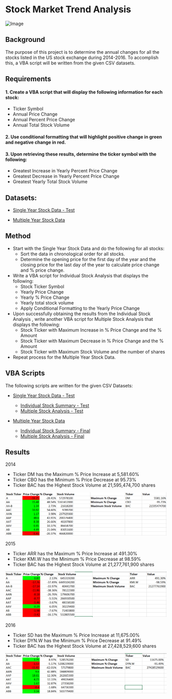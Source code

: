 # Stock Market Trend Analysis

![Image](https://www.xm.com/wp-content/uploads/2019/07/Stock-Charts-2.jpg)

## Background 

The purpose of this project is to determine the annual changes for all the stocks listed in the US stock exchange during 2014-2016.  To accomplish this, a VBA script will be written from the given CSV datasets.

## Requirements

#### 1. Create a VBA script that will display the following information for each stock:

* Ticker Symbol
* Annual Price Change 
* Annual Percent Price Change 
* Annual Total Stock Volume

#### 2. Use conditional formatting that will highlight positive change in green and negative change in red.

#### 3. Upon retrieving these results, determine the ticker symbol with the following:

* Greatest Increase in Yearly Percent Price Change
* Greatest Decrease in Yearly Percent Price Change
* Greatest Yearly Total Stock Volume

## Datasets:

* [Single Year Stock Data - Test](https://github.com/cecileung1208/Stock-Market-Trend-Analysis/blob/main/Test/Single%20Year%20Stock%20Data.xlsm) 

* [Multiple Year Stock Data](https://github.com/cecileung1208/Stock-Market-Trend-Analysis/blob/main/Final%20Results/Multiple_year_stock_data.xlsm)


## Method 
* Start with the Single Year Stock Data and do the following for all stocks:
  * Sort the data in chronological order for all stocks.
  * Determine the opening price for the first day of the year and the closing price for the last day of the year to calculate price change and % price change.
* Write a VBA script for Individual Stock Analysis that displays the following:
  * Stock Ticker Symbol
  * Yearly Price Change
  * Yearly % Price Change
  * Yearly total stock volume
  * Apply Conditional Formatting to the Yearly Price Change
* Upon successfully obtaining the results from the Individual Stock Analysis , write another VBA script for Multiple Stock Analysis that displays the following:
  * Stock Ticker with Maximum Increase in % Price Change and the % Amount
  * Stock Ticker with Maximum Decrease in % Price Change and the % Amount
  * Stock Ticker with Maximum Stock Volume and the number of shares
* Repeat process for the Multiple Year Stock Data.


## VBA Scripts

The following scripts are written for the given CSV Datasets:

* [Single Year Stock Data - Test](https://github.com/cecileung1208/Stock-Market-Trend-Analysis/blob/main/Test/Single%20Year%20Stock%20Data.xlsm)
  * [Individual Stock Summary - Test](https://github.com/cecileung1208/Stock-Market-Trend-Analysis/blob/main/Test/Individual%20Stock%20Summary%20-%20Test.bas)
  * [Multiple Stock Analysis - Test](https://github.com/cecileung1208/Stock-Market-Trend-Analysis/blob/main/Test/Multiple%20Stock%20Summary%20-%20Test.bas)
 
* [Multiple Year Stock Data](https://github.com/cecileung1208/Stock-Market-Trend-Analysis/blob/main/Final%20Results/Multiple_year_stock_data.xlsm)
  * [Individual Stock Summary - Final](https://github.com/cecileung1208/Stock-Market-Trend-Analysis/blob/main/Final%20Results/Individual%20Stock%20Summary%20-%20Final.bas)
  * [Multiple Stock Analysis - Final](https://github.com/cecileung1208/Stock-Market-Trend-Analysis/blob/main/Final%20Results/Multiple%20Stock%20Summary%20-%20Final.bas)

## Results
2014
 * Ticker DM has the Maximum % Price Increase at 5,581.60%
 * Ticker CBO has the Minimum % Price Decrease at 95.73%
 * Ticker BAC has the Highest Stock Volume at 21,595,474,700 shares

![Image](https://github.com/cecileung1208/Stock-Market-Trend-Analysis/blob/main/Images/2014%20Results.png)

2015
 * Ticker ARR has the Maximum % Price Increase at 491.30%
 * Ticker KMI.W has the Minimum % Price Decrease at 98.59%
 * Ticker BAC has the Highest Stock Volume at 21,277,761,900 shares
 
![Image](https://github.com/cecileung1208/Stock-Market-Trend-Analysis/blob/main/Images/2015%20Results.png)

2016
 * Ticker SD has the Maximum % Price Increase at 11,675.00%
 * Ticker DYN.W has the Minimum % Price Decrease at 91.49%
 * Ticker BAC has the Highest Stock Volume at 27,428,529,600 shares

![Image](https://github.com/cecileung1208/Stock-Market-Trend-Analysis/blob/main/Images/2016%20Results.png)




